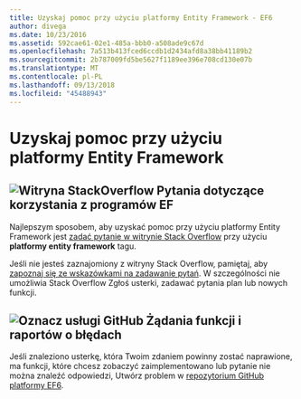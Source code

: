 ```yaml
---
title: Uzyskaj pomoc przy użyciu platformy Entity Framework - EF6
author: divega
ms.date: 10/23/2016
ms.assetid: 592cae61-02e1-485a-bbb0-a508ade9c67d
ms.openlocfilehash: 7a513b413fced6ccdb1d2434afd8a38bb41189b2
ms.sourcegitcommit: 2b787009fd5be5627f1189ee396e708cd130e07b
ms.translationtype: MT
ms.contentlocale: pl-PL
ms.lasthandoff: 09/13/2018
ms.locfileid: "45488943"
---
```

# <a name="get-help-using-entity-framework"></a>Uzyskaj pomoc przy użyciu platformy Entity Framework
## <a name="stackoverflowef6mediastackoverflowpng-questions-about-using-ef"></a>![Witryna StackOverflow](~/ef6/media/stackoverflow.png) Pytania dotyczące korzystania z programów EF  

Najlepszym sposobem, aby uzyskać pomoc przy użyciu platformy Entity Framework jest [zadać pytanie w witrynie Stack Overflow](http://stackoverflow.com/questions/ask) przy użyciu **platformy entity framework** tagu.  

Jeśli nie jesteś zaznajomiony z witryny Stack Overflow, pamiętaj, aby [zapoznaj się ze wskazówkami na zadawanie pytań](http://stackoverflow.com/help/asking). W szczególności nie umożliwia Stack Overflow Zgłoś usterki, zadawać pytania plan lub nowych funkcji.  

## <a name="github-markef6mediagithub-mark-32pxpng-bug-reports-and-feature-requests"></a>![Oznacz usługi GitHub](~/ef6/media/github-mark-32px.png) Żądania funkcji i raportów o błędach  

Jeśli znaleziono usterkę, która Twoim zdaniem powinny zostać naprawione, ma funkcji, które chcesz zobaczyć zaimplementowano lub pytanie nie można znaleźć odpowiedzi, Utwórz problem w [repozytorium GitHub platformy EF6](https://github.com/aspnet/EntityFramework6/issues).
